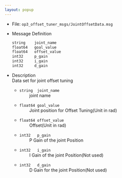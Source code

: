 ```yaml
---
layout: popup
---
```


- File: `op3_offset_tuner_msgs/JointOffsetData.msg`

- Message Definition
    ```c
    string    joint_name
    float64   goal_value
    float64   offset_value
    int32     p_gain
    int32     i_gain
    int32     d_gain
    ```


- Description  
Data set for joint offset tuning

    * `string  joint_name`  
&emsp;&emsp; joint name  

    * `float64 goal_value`  
&emsp;&emsp; Joint position for Offset Tuning(Unit in rad)  

    * `float64 offset_value`  
&emsp;&emsp; Offset(Unit in rad)  

    * `int32   p_gain`  
&emsp;&emsp; P Gain of the joint Position  

    * `int32   i_gain`  
&emsp;&emsp; I Gain of the joint Position(Not used)  

    * `int32   d_gain`  
&emsp;&emsp; D Gain for the joint Position(Not used)  
